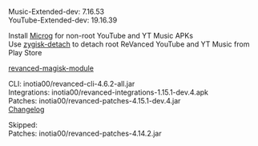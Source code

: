 Music-Extended-dev: 7.16.53  
YouTube-Extended-dev: 19.16.39  

Install [Microg](https://github.com/ReVanced/GmsCore/releases) for non-root YouTube and YT Music APKs  
Use [zygisk-detach](https://github.com/j-hc/zygisk-detach) to detach root ReVanced YouTube and YT Music from Play Store  

[revanced-magisk-module](https://github.com/j-hc/revanced-magisk-module)
  
CLI: inotia00/revanced-cli-4.6.2-all.jar  
Integrations: inotia00/revanced-integrations-1.15.1-dev.4.apk  
Patches: inotia00/revanced-patches-4.15.1-dev.4.jar  
[Changelog](https://github.com/inotia00/revanced-patches/releases/tag/v4.15.1-dev.4)  

Skipped:  
Patches: inotia00/revanced-patches-4.14.2.jar        
